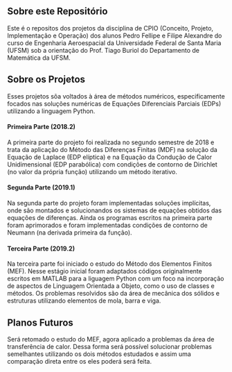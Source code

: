 ## Sobre este Repositório
Este é o repositos dos projetos da disciplina de CPIO (Conceito, Projeto, Implementação e Operação) dos alunos Pedro Fellipe e Filipe Alexandre do curso de Engenharia Aeroespacial da Universidade Federal de Santa Maria (UFSM) sob a orientação do Prof. Tiago Buriol do Departamento de Matemática da UFSM.

## Sobre os Projetos
Esses projetos sõa voltados à área de métodos numéricos, especificamente focados nas soluções numéricas de Equações Diferenciais Parciais (EDPs) utilizando a linguagem Python. 

#### Primeira Parte (2018.2)
A primeira parte do projeto foi realizada no segundo semestre de 2018 e trata da aplicação do Método das Diferenças Finitas (MDF) na solução da Equação de Laplace (EDP elíptica) e na Equação da Condução de Calor Unidimensional (EDP parabólica) com condições de contorno de Dirichlet (no valor da própria função) utilizando um método iterativo.

#### Segunda Parte (2019.1)
Na segunda parte do projeto foram implementadas soluções implícitas, onde são montados e solucionandos os sistemas de equações obtidos das equações de diferenças. Ainda os programas escritos na primeira parte foram aprimorados e foram implementadas condições de contorno de Neumann (na derivada primeira da função).

#### Terceira Parte (2019.2)
Na terceira parte foi iniciado o estudo do Método dos Elementos Finitos (MEF). Nesse estágio inicial foram adaptados códigos originalmente escritos em MATLAB para a liguagem Python com um foco na incorporação de aspectos de Linguagem Orientada a Objeto, como o uso de classes e métodos. Os problemas resolvidos são da área de mecânica dos sólidos e estruturas utilizando elementos de mola, barra e viga. 

## Planos Futuros
Será retomado o estudo do MEF, agora aplicado a problemas da área de transferência de calor. Dessa forma será possível solucionar problemas semelhantes utilizando os dois métodos estudados e assim uma comparação direta entre os eles poderá será feita.
